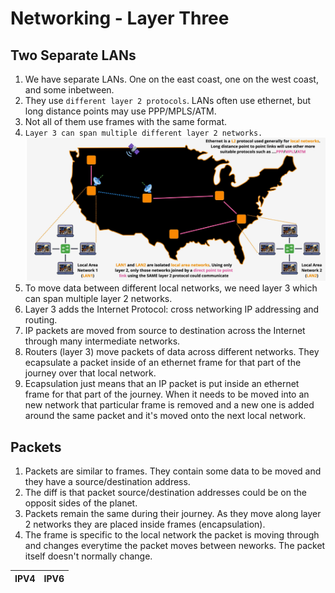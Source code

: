 # Networking - Layer Three

## Two Separate LANs

1. We have separate LANs. One on the east coast, one on the west coast, and some inbetween.
2. They use ```different layer 2 protocols```.  LANs often use ethernet, but long distance points may use PPP/MPLS/ATM.
3. Not all of them use frames with the same format.
4. ```Layer 3 can span multiple different layer 2 networks.```
![network_04](../assets/network_04.png)
5. To move data between different local networks, we need layer 3 which can span multiple layer 2 networks.
6. Layer 3 adds the Internet Protocol: cross networking IP addressing and routing.
7. IP packets are moved from source to destination across the Internet through many intermediate networks. 
8. Routers (layer 3) move packets of data across different networks.  They ecapsulate a packet inside of an ethernet frame for that part of the journey over that local network.
9. Ecapsulation just means that an IP packet is put inside an ethernet frame for that part of the journey.  When it needs to be moved into an new network that particular frame is removed and a new one is added around the same packet and it's moved onto the next local network.


## Packets
1. Packets are similar to frames. They contain some data to be moved and they have a source/destination address.
2. The diff is that packet source/destination addresses could be on the opposit sides of the planet.
3. Packets remain the same during their journey. As they move along layer 2 networks they are placed inside frames (encapsulation).
4. The frame is specific to the local network the packet is moving through and changes everytime the packet moves between neworks.  The packet itself doesn't normally change.

|  IPV4   |  IPV6 |
| ------- | ----- |